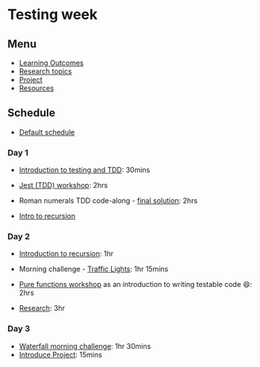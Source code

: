 # Testing week

## Menu

- [Learning Outcomes](./learning-outcomes.md)
- [Research topics](./research-afternoon.md)
- [Project](./project)
- [Resources](./resources)

## Schedule

- [Default schedule](../schedules/default.md)

### Day 1

- [Introduction to testing and TDD](https://github.com/FACN8/testing-tdd-intro): 30mins

- [Jest (TDD) workshop](https://github.com/FACN8/fizzbuzz): 2hrs

- Roman numerals TDD code-along - [final solution](https://github.com/FACN8/roman-numeral-tdd-codealong): 2hrs

- [Intro to recursion](https://github.com/WebAhead/mc-recursion)

### Day 2

- [Introduction to recursion](https://github.com/WebAhead/mc-recursion): 1hr

- Morning challenge - [Traffic Lights](https://github.com/foundersandcoders/morning-challenge-traffic-lights): 1hr 15mins

- [Pure functions workshop](https://github.com/FACN8/ws-pure-functions-easy-testing) as an introduction to writing testable code :smile:: 2hrs

- [Research](./research-afternoon.md): 3hr


### Day 3

- [Waterfall morning challenge](https://github.com/foundersandcoders/mc-waterfall-chaser): 1hr 30mins
- [Introduce Project](./project): 15mins
